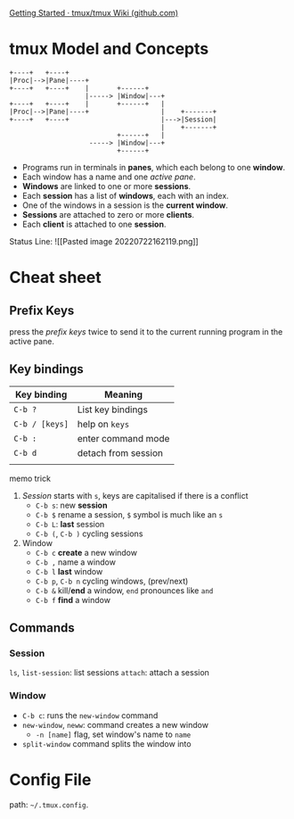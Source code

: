 [Getting Started · tmux/tmux Wiki (github.com)](https://github.com/tmux/tmux/wiki/Getting-Started)

# tmux Model and Concepts

```
+----+   +----+
|Proc|-->|Pane|----+
+----+   +----+    |       +------+
                   |-----> |Window|---+
+----+   +----+    |       +------+   |
|Proc|-->|Pane|----+                  |    +-------+
+----+   +----+                       |--->|Session| 
                                      |    +-------+
                           +------+   |
                    -----> |Window|---+
                           +------+
```

-   Programs run in terminals in **panes**, which each belong to one **window**.
-   Each window has a name and one _active pane_.
-   **Windows** are linked to one or more **sessions**.
-   Each **session** has a list of **windows**, each with an index.
-   One of the windows in a session is the **current window**.
-   **Sessions** are attached to zero or more **clients**.
-   Each **client** is attached to one **session**.

Status Line:
![[Pasted image 20220722162119.png]]


# Cheat sheet

## Prefix Keys

press the _prefix keys_ twice to send it to the current running program in the active pane.


## Key bindings

| Key binding    | Meaning            |
| -------------- | ------------------ |
| `C-b ?`        | List key bindings  |
| `C-b / [keys]` | help on `keys`     |
| `C-b :`        | enter command mode |
| `C-b d`        | detach from session |
|                |                    |

memo trick
1. _Session_ starts with `s`, keys are capitalised if there is a conflict
    - `C-b s`: new **session**
    - `C-b $` rename a session, `$` symbol is much like an `s`
    - `C-b L`: **last** session
    - `C-b (`, `C-b )` cycling sessions
2. Window
    - `C-b c` **create** a new window
    - `C-b ,` name a window
    - `C-b l` **last** window
    - `C-b p`, `C-b n` cycling windows, (prev/next)
    - `C-b &` kill/**end** a window, `end` pronounces like `and`
    - `C-b f` **find** a window

## Commands

### Session
`ls`, `list-session`: list sessions
`attach`: attach a session

### Window

- `C-b c`: runs the `new-window` command
- `new-window`, `neww`: command creates a new window 
    - `-n [name]` flag, set window's name to `name`
- `split-window` command splits the window into 


# Config File

path: `~/.tmux.config`.




